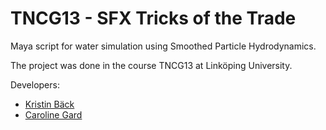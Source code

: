 # TNCG13 - SFX Tricks of the Trade

Maya script for water simulation using Smoothed Particle Hydrodynamics. 

The project was done in the course TNCG13 at Linköping University.

Developers:
- [Kristin Bäck](https://github.com/kristinback)
- [Caroline Gard](https://github.com/CarolineGard)


